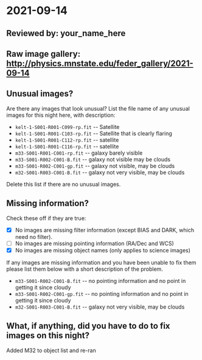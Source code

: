 # 2021-09-14

## Reviewed by:   your_name_here

## Raw image gallery: http://physics.mnstate.edu/feder_gallery/2021-09-14

## Unusual images?

Are there any images that look unusual? List the file name of any unusual images for this night here, with description:

+ `kelt-1-S001-R001-C099-rp.fit` -- Satellite
+ `kelt-1-S001-R001-C103-rp.fit` -- Satellite that is clearly flaring
+ `kelt-1-S001-R001-C112-rp.fit` -- satellite
+ `kelt-1-S001-R001-C116-rp.fit` -- satellite
+ `m33-S001-R001-C001-rp.fit` -- galaxy barely visible
+ `m33-S001-R002-C001-B.fit` -- galaxy not visible may be clouds
+ `m33-S001-R002-C001-gp.fit` -- galaxy not visible, may be clouds
+ `m32-S001-R003-C001-B.fit`  -- galaxy not very visible, may be clouds

Delete this list if there are no unusual images.

## Missing information?

Check these off if they are true:

- [x] No images are missing filter information (except BIAS and DARK, which need no filter).
- [ ] No images are missing pointing information (RA/Dec and WCS)
- [x] No images are missing object names (only applies to science images)

If any images are missing information and you have been unable to fix them please list
them below with a short description of the problem.

+ `m33-S001-R002-C001-B.fit` -- no pointing information and no point in getting it since cloudy
+ `m33-S001-R002-C001-gp.fit` -- no pointing information and no point in getting it since cloudy
+ `m32-S001-R003-C001-B.fit`  -- galaxy not very visible, may be clouds

## What, if anything, did you have to do to fix images on this night?

Added M32 to object list and re-ran
